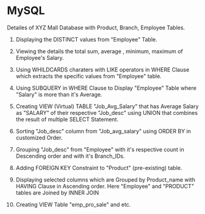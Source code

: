 # MySQL
Detailes of XYZ Mall Database with Product, Branch, Employee Tables.

1. Displaying the DISTINCT values from "Employee" Table.

2. Viewing the details the total sum, average , minimum, maximum of Employee's Salary.

3. Using WHILDCARDS charaters with LIKE operators in WHERE Clause which extracts the specific values from "Employee" table.

4. Using SUBQUERY in WHERE Clause to Display "Employee" Table where "Salary" is more than it's Average.

5. Creating VIEW (Virtual) TABLE "Job_Avg_Salary" that has Average Salary as "SALARY" of their respective "Job_desc" 
using UNION that combines the result of multiple SELECT Statement.

6. Sorting "Job_desc" column from "Job_avg_salary" using ORDER BY in customized Order.

7. Grouping "Job_desc" from "Employee" with it's respective count in Descending order and with it's Branch_IDs.

8. Adding FOREIGN KEY Constraint to "Product" (pre-existing) table.

9. Displaying selected columns which are Grouped by Product_name with HAVING Clause in Ascending order.
Here "Employee" and "PRODUCT" tables are Joined by INNER JOIN

10. Creating VIEW Table "emp_pro_sale" and etc.

